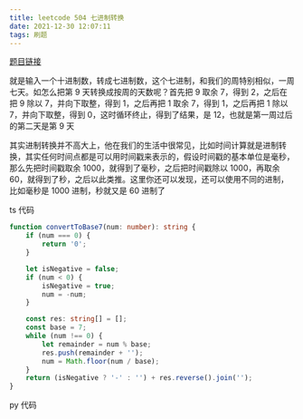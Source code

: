 ```yaml
---
title: leetcode 504 七进制转换
date: 2021-12-30 12:07:11
tags: 刷题
---
```


[题目链接](https://leetcode-cn.com/problems/base-7/)

就是输入一个十进制数，转成七进制数，这个七进制，和我们的周特别相似，一周七天。如怎么把第 9 天转换成按周的天数呢？首先把 9 取余 7，得到 2，之后在把 9 除以 7，并向下取整，得到 1，之后再把 1 取余 7，得到 1，之后再把 1 除以 7，并向下取整，得到 0，这时循环终止，得到了结果，是 12，也就是第一周过后的第二天是第 9 天

其实进制转换并不高大上，他在我们的生活中很常见，比如时间计算就是进制转换，其实任何时间点都是可以用时间戳来表示的，假设时间戳的基本单位是毫秒，那么先把时间戳取余 1000，就得到了毫秒，之后把时间戳除以 1000，再取余 60，就得到了秒，之后以此类推。这里你还可以发现，还可以使用不同的进制，比如毫秒是 1000 进制，秒就又是 60 进制了

ts 代码

```typescript
function convertToBase7(num: number): string {
    if (num === 0) {
        return '0';
    }

    let isNegative = false;
    if (num < 0) {
        isNegative = true;
        num = -num;
    }

    const res: string[] = [];
    const base = 7;
    while (num !== 0) {
        let remainder = num % base;
        res.push(remainder + '');
        num = Math.floor(num / base);
    }
    return (isNegative ? '-' : '') + res.reverse().join('');
}
```

py 代码

```python

```
